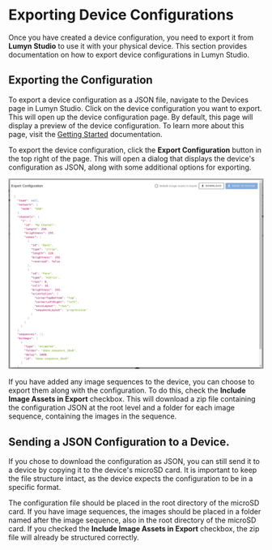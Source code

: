 # Exporting Device Configurations

Once you have created a device configuration, you need to export it from **Lumyn Studio** to use it with your physical device. This section provides documentation on how to export device configurations in Lumyn Studio.

## Exporting the Configuration

To export a device configuration as a JSON file, navigate to the Devices page in Lumyn Studio. Click on the device configuration you want to export. This will open up the device configuration page. By default, this page will display a preview of the device configuration. To learn more about this page, visit the [Getting Started](/lumyn-studio/getting-started/#the-devices-tab) documentation.

To export the device configuration, click the **Export Configuration** button in the top right of the page. This will open a dialog that displays the device's configuration as JSON, along with some additional options for exporting.

![Configuration Preview](exported-configuration.png)

If you have added any image sequences to the device, you can choose to export them along with the configuration. To do this, check the **Include Image Assets in Export** checkbox. This will download a zip file containing the configuration JSON at the root level and a folder for each image sequence, containing the images in the sequence.

## Sending a JSON Configuration to a Device.

If you chose to download the configuration as JSON, you can still send it to a device by copying it to the device's microSD card. It is important to keep the file structure intact, as the device expects the configuration to be in a specific format.

The configuration file should be placed in the root directory of the microSD card. If you have image sequences, the images should be placed in a folder named after the image sequence, also in the root directory of the microSD card. If you checked the **Include Image Assets in Export** checkbox, the zip file will already be structured correctly.